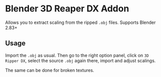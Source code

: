 # Blender 3D Reaper DX Addon

Allows you to extract scaling from the ripped `.obj` files. Supports Blender 2.83+

## Usage

Import the `.obj` as usual. Then go to the right option panel, click on `3D Ripper DX`, select the source `.obj` again there, import and adjust scalings.

The same can be done for broken textures.
